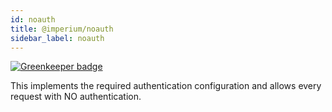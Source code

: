 ```yaml
---
id: noauth
title: @imperium/noauth
sidebar_label: noauth
---
```


[![Greenkeeper badge](https://badges.greenkeeper.io/darkadept/imperium.svg)](https://greenkeeper.io/)

This implements the required authentication configuration and allows every request with NO authentication.
